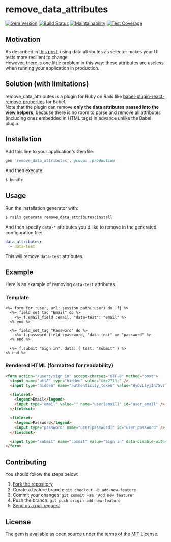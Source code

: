 # remove\_data\_attributes
[![Gem Version](https://badge.fury.io/rb/remove_data_attributes.svg)](https://badge.fury.io/rb/remove_data_attributes)
[![Build Status](https://travis-ci.org/yasaichi/remove_data_attributes.svg?branch=master)](https://travis-ci.org/yasaichi/remove_data_attributes)
[![Maintainability](https://api.codeclimate.com/v1/badges/eddaa55a25ccd62b9eb8/maintainability)](https://codeclimate.com/github/yasaichi/remove_data_attributes/maintainability)
[![Test Coverage](https://api.codeclimate.com/v1/badges/eddaa55a25ccd62b9eb8/test_coverage)](https://codeclimate.com/github/yasaichi/remove_data_attributes/test_coverage)

## Motivation
As described in [this post](https://blog.kentcdodds.com/making-your-ui-tests-resilient-to-change-d37a6ee37269), using data attributes as selector makes your UI tests more resilient to change.  
However, there is one little problem in this way: these attributes are useless when running your application in production.

## Solution (with limitations)
remove_data_attributes is a plugin for Ruby on Rails like [babel-plugin-react-remove-properties](https://github.com/oliviertassinari/babel-plugin-react-remove-properties) for Babel.  
Note that the plugin can remove __only the data attributes passed into the view helpers__, because there is no room to parse and remove all attributes (including ones embedded in HTML tags) in advance unlike the Babel plugin.

## Installation
Add this line to your application's Gemfile:

```ruby
gem 'remove_data_attributes', group: :production
```

And then execute:
```bash
$ bundle
```

## Usage
Run the installation generator with:

```sh
$ rails generate remove_data_attributes:install
```

And then specify `data-*` attributes you'd like to remove in the generated configuration file:

```yaml
data_attributes:
  - data-test
```

This will remove `data-test` attributes.

## Example
Here is an example of removing `data-test` attributes.

### Template
```ERB
<%= form_for :user, url: session_path(:user) do |f| %>
  <%= field_set_tag "Email" do %>
    <%= f.email_field :email, "data-test": "email" %>
  <% end %>

  <%= field_set_tag "Password" do %>
    <%= f.password_field :password, "data-test" => "password" %>
  <% end %>

  <%= f.submit "Sign in", data: { test: "submit" } %>
<% end %>
```

### Rendered HTML (formatted for readability)
```html
<form action="/users/sign_in" accept-charset="UTF-8" method="post">
  <input name="utf8" type="hidden" value="&#x2713;" />
  <input type="hidden" name="authenticity_token" value="HyOvLlyjIh7Sv7fFt2fKy5+uJNeKwnYobQPs49pl/H7CKSAVrw57jxpERJihR+B77GNSh2pZHG5mEWl0ieYQnQ==" />

  <fieldset>
    <legend>Email</legend>
    <input type="email" value="" name="user[email]" id="user_email" />
  </fieldset>

  <fieldset>
    <legend>Password</legend>
    <input type="password" name="user[password]" id="user_password" />
  </fieldset>

  <input type="submit" name="commit" value="Sign in" data-disable-with="Sign in" />
</form>
```

## Contributing
You should follow the steps below:

1. [Fork the repository](https://help.github.com/articles/fork-a-repo/)
2. Create a feature branch: `git checkout -b add-new-feature`
3. Commit your changes: `git commit -am 'Add new feature'`
4. Push the branch: `git push origin add-new-feature`
4. [Send us a pull request](https://help.github.com/articles/about-pull-requests/)

## License
The gem is available as open source under the terms of the [MIT License](http://opensource.org/licenses/MIT).
